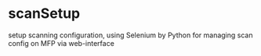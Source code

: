 # scanSetup
setup scanning configuration, using Selenium by Python for managing scan config on MFP via web-interface
